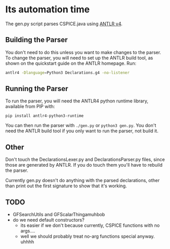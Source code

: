 # Its automation time

The gen.py script parses CSPICE.java using [ANTLR v4](https://www.antlr.org/).

## Building the Parser

You don't need to do this unless you want to make changes to the parser. To change the parser, you will need to set up the ANTLR build tool, as shown on the quickstart guide on the ANTLR homepage. Run:

```bash
antlr4 -Dlanguage=Python3 Declarations.g4 -no-listener
```

## Running the Parser

To run the parser, you will need the ANTLR4 python runtime library, available from PIP with:

```
pip install antlr4-python3-runtime
```

You can then run the parser with `./gen.py` or `python3 gen.py`. You don't need the ANTLR build tool if you only want to run the parser, not build it.

## Other

Don't touch the DeclarationsLexer.py and DeclarationsParser.py files, since those are generated by ANTLR. If you do touch them you'll have to rebuild the parser.

Currently gen.py doesn't do anything with the parsed declarations, other than print out the first signature to show that it's working.

## TODO

- GFSearchUtils and GFScalarThingamuhbob
- do we need default constructors?
    - its easier if we don't because currently, CSPICE functions with no args....
    - well we should probably treat no-arg functions special anyway. uhhhh